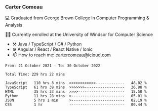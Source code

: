 ### Carter Comeau

💻 Graduated from George Brown College in Computer Programming & Analysis

🙋‍♂️ Currently enrolled at the University of Windsor for Computer Science

- ⚒️ Java / TypeScript / C# / Python
- ⚙️ Angular / React / React Native / Ionic
- 📫 How to reach me: cartercomeau@icloud.com

<!--START_SECTION:waka-->

```text
From: 21 October 2021 - To: 30 October 2022

Total Time: 229 hrs 22 mins

JavaScript   110 hrs 8 mins  >>>>>>>>>>>>-------------   48.02 %
TypeScript   61 hrs 39 mins  >>>>>>>------------------   26.88 %
HTML         35 hrs 33 mins  >>>>---------------------   15.50 %
Python       11 hrs 28 mins  >------------------------   05.01 %
JSON         5 hrs 1 min     >------------------------   02.19 %
CSS          1 hr            -------------------------   00.44 %
```

<!--END_SECTION:waka-->
